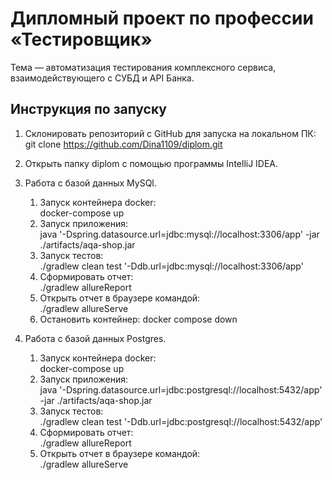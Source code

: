 # Дипломный проект по профессии «Тестировщик»

Тема — автоматизация тестирования комплексного сервиса, взаимодействующего с СУБД и API Банка.

## Инструкция по запуску

1. Склонировать репозиторий с GitHub для запуска на локальном ПК:
   git clone https://github.com/Dina1109/diplom.git

2. Открыть папку diplom с помощью программы IntelliJ IDEA.

3. Работа с базой данных MySQl.
   1) Запуск контейнера docker:  
      docker-compose up
   2) Запуск приложения:  
      java '-Dspring.datasource.url=jdbc:mysql://localhost:3306/app' -jar ./artifacts/aqa-shop.jar
   3) Запуск тестов:  
      ./gradlew clean test '-Ddb.url=jdbc:mysql://localhost:3306/app'
   4) Сформировать отчет:  
      ./gradlew allureReport
   5) Открыть отчет в браузере командой:  
      ./gradlew allureServe
   6) Остановить контейнер:
      docker compose down

4. Работа с базой данных Postgres.
    1) Запуск контейнера docker:  
       docker-compose up
    2) Запуск приложения:  
       java '-Dspring.datasource.url=jdbc:postgresql://localhost:5432/app' -jar ./artifacts/aqa-shop.jar
    3) Запуск тестов:  
       ./gradlew clean test '-Ddb.url=jdbc:postgresql://localhost:5432/app'
    4) Сформировать отчет:  
       ./gradlew allureReport
    5) Открыть отчет в браузере командой:  
       ./gradlew allureServe
